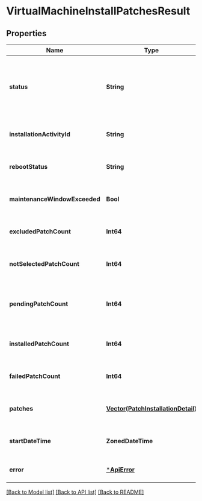 # VirtualMachineInstallPatchesResult


## Properties
Name | Type | Description | Notes
------------ | ------------- | ------------- | -------------
**status** | **String** | The overall success or failure status of the operation. It remains \&quot;InProgress\&quot; until the operation completes. At that point it will become \&quot;Failed\&quot;, \&quot;Succeeded\&quot;, \&quot;Unknown\&quot; or \&quot;CompletedWithWarnings.\&quot; | [optional] [readonly] [default to nothing]
**installationActivityId** | **String** | The activity ID of the operation that produced this result. It is used to correlate across CRP and extension logs. | [optional] [readonly] [default to nothing]
**rebootStatus** | **String** | The reboot state of the VM following completion of the operation. | [optional] [readonly] [default to nothing]
**maintenanceWindowExceeded** | **Bool** | Whether the operation ran out of time before it completed all its intended actions. | [optional] [readonly] [default to nothing]
**excludedPatchCount** | **Int64** | The number of patches that were not installed due to the user blocking their installation. | [optional] [readonly] [default to nothing]
**notSelectedPatchCount** | **Int64** | The number of patches that were detected as available for install, but did not meet the operation&#39;s criteria. | [optional] [readonly] [default to nothing]
**pendingPatchCount** | **Int64** | The number of patches that were identified as meeting the installation criteria, but were not able to be installed. Typically this happens when maintenanceWindowExceeded &#x3D;&#x3D; true. | [optional] [readonly] [default to nothing]
**installedPatchCount** | **Int64** | The number of patches successfully installed. | [optional] [readonly] [default to nothing]
**failedPatchCount** | **Int64** | The number of patches that could not be installed due to some issue. See errors for details. | [optional] [readonly] [default to nothing]
**patches** | [**Vector{PatchInstallationDetail}**](PatchInstallationDetail.md) | The patches that were installed during the operation. | [optional] [readonly] [default to nothing]
**startDateTime** | **ZonedDateTime** | The UTC timestamp when the operation began. | [optional] [readonly] [default to nothing]
**error** | [***ApiError**](ApiError.md) |  | [optional] [default to nothing]


[[Back to Model list]](../README.md#models) [[Back to API list]](../README.md#api-endpoints) [[Back to README]](../README.md)


